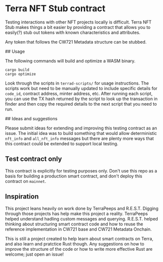 # Terra NFT Stub contract

Testing interactions with other NFT projects locally is difficult.
Terra NFT Stub makes things a bit easier by providing a contract that allows you to easily(?) stub
out tokens with known characteristics and attributes.

Any token that follows the CW721 Metadata structure can be stubbed.

## Usage

The following commands will build and optimize a WASM binary.

```
cargo build
cargo optimize
```

Look through the scripts in `terrad-scripts/` for usage instructions.
The scripts work but need to be manually updated to include specific details for `code_id`,
contract address, minter address, etc.
After running each script, you can use the TX hash returned by the script to look up the
transaction in finder and then copy the required details to the next script that you need to run.

## Ideas and suggestions

Please submit ideas for extending and improving this testing contract as an issue.
The initial idea was to build something that would allow deterministic `nft_info` and
`all_nft_info` messages but there are plenty more ways that this contract could be extended to
support local testing.

## Test contract only

This contract is explicitly for testing purposes only.
Don't use this repo as a basis for building a production smart contract, and don't deploy this
contract on `mainnet`.

## Inspiration

This project leans heavily on work done by TerraPeeps and R.E.S.T.
Digging through those projects has help make this project a reality.
TerraPeeps helped understand hadling custom messages and querying.
R.E.S.T. helped thinking about structuring smart contract code and how to reuse the reference
implementation in CW721 base and CW721 Metadata Onchain.

This is still a project created to help learn about smart contracts on Terra, and also learn and
pratctice Rust though.
Any suggestions on how to improve the structure of the code or how to write more effective Rust are
welcome; just open an issue!
